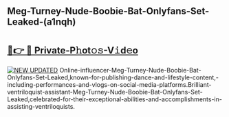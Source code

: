 ## Meg-Turney-Nude-Boobie-Bat-Onlyfans-Set-Leaked-(a1nqh)


# <h2><a href="https://mediaupload.pro?-19M">🔗👉 🔴 Private-P𝚑ot𝚘𝚜-V𝚒d𝚎o</a></h2>

[![NEW UPDATED](https://i.imgur.com/0qMVB7G.gif)](https://mediaupload.pro?-19M)
Online-influencer-Meg-Turney-Nude-Boobie-Bat-Onlyfans-Set-Leaked,known-for-publishing-dance-and-lifestyle-content,-including-performances-and-vlogs-on-social-media-platforms.Brilliant-ventriloquist-assistant-Meg-Turney-Nude-Boobie-Bat-Onlyfans-Set-Leaked,celebrated-for-their-exceptional-abilities-and-accomplishments-in-assisting-ventriloquists.  